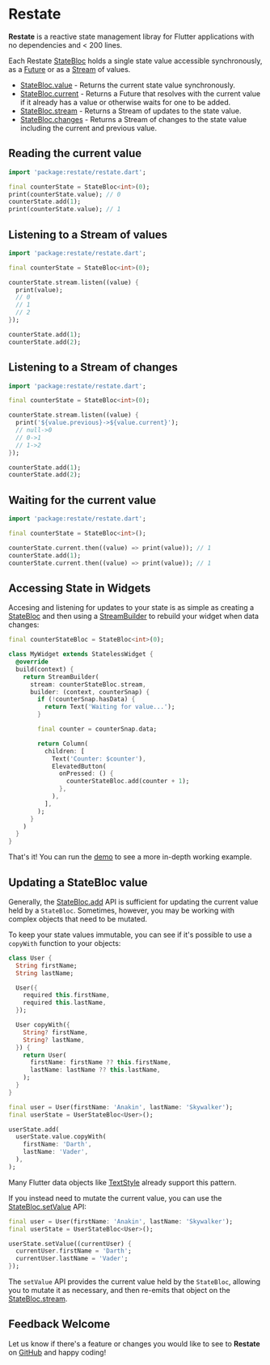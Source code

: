 # Restate

**Restate** is a reactive state management libray for Flutter applications with no dependencies and < 200 lines.

Each Restate [StateBloc](https://pub.dev/documentation/restate/latest/state_bloc/StateBloc-class.html) holds a single state value accessible synchronously, as a [Future](https://dart.dev/codelabs/async-await#what-is-a-future) or as a [Stream](https://dart.dev/tutorials/language/streams) of values.

* [StateBloc.value](https://pub.dev/documentation/restate/latest/state_bloc/StateBloc/value.html) - Returns the current state value synchronously.
* [StateBloc.current](https://pub.dev/documentation/restate/latest/state_bloc/StateBloc/current.html) - Returns a Future that resolves with the current value if it already has a value or otherwise waits for one to be added.
* [StateBloc.stream](https://pub.dev/documentation/restate/latest/state_bloc/StateBloc/stream.html) - Returns a Stream of updates to the state value.
* [StateBloc.changes](https://pub.dev/documentation/restate/latest/state_bloc/StateBloc/changes.html) - Returns a Stream of changes to the state value including the current and previous value.

## Reading the current value

```dart
import 'package:restate/restate.dart';

final counterState = StateBloc<int>(0);
print(counterState.value); // 0
counterState.add(1);
print(counterState.value); // 1
```

## Listening to a Stream of values

```dart
import 'package:restate/restate.dart';

final counterState = StateBloc<int>(0);

counterState.stream.listen((value) {
  print(value);
  // 0
  // 1
  // 2
});

counterState.add(1);
counterState.add(2);
```

## Listening to a Stream of changes

```dart
import 'package:restate/restate.dart';

final counterState = StateBloc<int>(0);

counterState.stream.listen((value) {
  print('${value.previous}->${value.current}');
  // null->0
  // 0->1
  // 1->2
});

counterState.add(1);
counterState.add(2);
```

## Waiting for the current value

```dart
import 'package:restate/restate.dart';

final counterState = StateBloc<int>();

counterState.current.then((value) => print(value)); // 1
counterState.add(1);
counterState.current.then((value) => print(value)); // 1
```

## Accessing State in Widgets

Accesing and listening for updates to your state is as simple as creating a [StateBloc](https://pub.dev/documentation/restate/latest/state_bloc/StateBloc-class.html)
and then using a [StreamBuilder](https://api.flutter.dev/flutter/widgets/StreamBuilder-class.html) to rebuild your widget when data changes:

```dart
final counterStateBloc = StateBloc<int>(0);

class MyWidget extends StatelessWidget {
  @override
  build(context) {
    return StreamBuilder(
      stream: counterStateBloc.stream,
      builder: (context, counterSnap) {
        if (!counterSnap.hasData) {
          return Text('Waiting for value...');
        }

        final counter = counterSnap.data;

        return Column(
          children: [
            Text('Counter: $counter'),
            ElevatedButton(
              onPressed: () {
                counterStateBloc.add(counter + 1);
              },
            ),
          ],
        );
      }
    )
  }
}
```

That's it! You can run the [demo](https://github.com/danReynolds/restate/tree/master/example) to see a more in-depth working example.

## Updating a StateBloc value

Generally, the [StateBloc.add](https://pub.dev/documentation/restate/latest/state_bloc/StateBloc/add.html) API is sufficient for updating the current value held by a `StateBloc`. Sometimes, however, you may be working with complex objects that need to be mutated.

To keep your state values immutable, you can see if it's possible to use a `copyWith` function to your objects:

```dart
class User {
  String firstName;
  String lastName;

  User({
    required this.firstName,
    required this.lastName,
  });

  User copyWith({
    String? firstName,
    String? lastName,
  }) {
    return User(
      firstName: firstName ?? this.firstName,
      lastName: lastName ?? this.lastName,
    );
  }
}

final user = User(firstName: 'Anakin', lastName: 'Skywalker');
final userState = UserStateBloc<User>();

userState.add(
  userState.value.copyWith(
    firstName: 'Darth',
    lastName: 'Vader',
  ),
);
```

Many Flutter data objects like [TextStyle](https://api.flutter.dev/flutter/painting/TextStyle-class.html) already support this pattern.

If you instead need to mutate the current value, you can use the [StateBloc.setValue](https://pub.dev/documentation/restate/latest/state_bloc/StateBloc/setValue.html) API:

```dart
final user = User(firstName: 'Anakin', lastName: 'Skywalker');
final userState = UserStateBloc<User>();

userState.setValue((currentUser) {
  currentUser.firstName = 'Darth';
  currentUser.lastName = 'Vader';
});
```

The `setValue` API provides the current value held by the `StateBloc`, allowing you to mutate it as necessary, and then re-emits that object on the [StateBloc.stream](https://pub.dev/documentation/restate/latest/state_bloc/StateBloc/stream.html).

## Feedback Welcome

Let us know if there's a feature or changes you would like to see to **Restate** on [GitHub](https://github.com/danReynolds/restate) and happy coding!